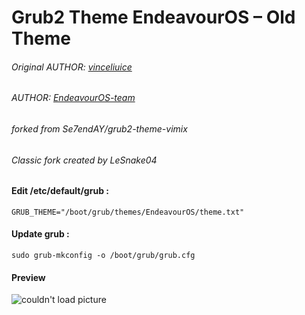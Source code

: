 # Grub2 Theme EndeavourOS – Old Theme
###### Original AUTHOR: [vinceliuice](http://gnome-look.org/content/show.php/Grub-themes-vimix?content=169954)
###### AUTHOR: [EndeavourOS-team](https://github.com/endeavouros-team)
###### forked from Se7endAY/grub2-theme-vimix
###### Classic fork created by LeSnake04
#### Edit /etc/default/grub :
```shell
GRUB_THEME="/boot/grub/themes/EndeavourOS/theme.txt"
```

#### Update grub :
```shell
sudo grub-mkconfig -o /boot/grub/grub.cfg
```
#### Preview
![couldn't load picture](https://raw.githubusercontent.com/lesnake04/grub2-theme-endeavouros/master/preview.png "preview")
